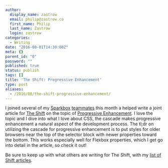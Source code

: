 ```yaml
---
author:
  display_name: zastrow
  email: philip@zastrow.co
  first_name: Philip
  last_name: Zastrow
  login: zastrow
categories:
  - Writing
date: "2016-08-01T14:30:00Z"
meta: {}
parent_id: "0"
password: ""
published: true
status: publish
tags: []
title: 'The Shift: Progressive Enhancement'
type: post
aliases:
  - /2016/08/the-shift-progressive-enhancement/
---
```

<p>I joined several of my <a href="https://seesparkbox.com/">Sparkbox</a> <a href="https://seesparkbox.com/team">teammates</a> this month a helped write a joint article for <a href="https://twitter.com/startYourShift">The Shift</a> on the topic of <a href="https://seesparkbox.com/foundry/Progressive_Enhancement_Is_A_Team_Sport">Progressive Enhancement</a>. I love the topic and I dive into what I love about CSS, the cascade makes progressive enhancement a natural aspect of the development process. The tl;dr on utilizing the cascade for progressive enhancement is to put styles for older browsers near the top of the selector block with newer properties toward the bottom. This works especially well for Flexbox properties, which I get go into detail in the article, so check it out!</p>
<p>Be sure to keep up with what others are writing for The Shift, with my <a href="/the-shift/">list of Shift articles</a>.</p>

